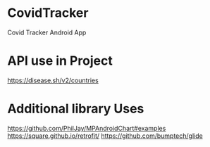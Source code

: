 # CovidTracker
Covid Tracker Android App

# API use in Project
https://disease.sh/v2/countries

# Additional library Uses 
https://github.com/PhilJay/MPAndroidChart#examples
https://square.github.io/retrofit/
https://github.com/bumptech/glide
